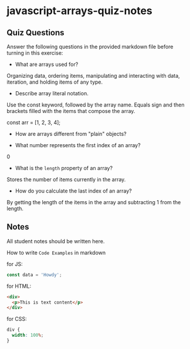 # javascript-arrays-quiz-notes

## Quiz Questions

Answer the following questions in the provided markdown file before turning in this exercise:

- What are arrays used for?

Organizing data, ordering items, manipulating and interacting with data, iteration, and holding items of any type.

- Describe array literal notation.

Use the const keyword, followed by the array name. Equals sign and then brackets filled with the items that compose the array.

const arr = [1, 2, 3, 4];

- How are arrays different from "plain" objects?

- What number represents the first index of an array?

0

- What is the `length` property of an array?

Stores the number of items currently in the array.

- How do you calculate the last index of an array?

By getting the length of the items in the array and subtracting 1 from the length.

## Notes

All student notes should be written here.

How to write `Code Examples` in markdown

for JS:

```javascript
const data = 'Howdy';
```

for HTML:

```html
<div>
  <p>This is text content</p>
</div>
```

for CSS:

```css
div {
  width: 100%;
}
```
